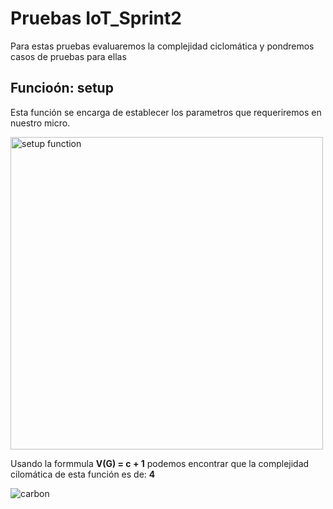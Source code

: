 # Pruebas IoT_Sprint2

Para estas pruebas evaluaremos la complejidad ciclomática y pondremos casos de pruebas para ellas

## Funcioón: setup

Esta función se encarga de establecer los parametros que requeriremos en nuestro micro.

<img src="https://user-images.githubusercontent.com/48103674/140690753-0383db54-b617-4f90-991e-36a82c1a69a9.png" alt="setup function" width="500">

Usando la formmula **V(G) = c + 1** podemos encontrar que la complejidad cilomática de esta función es de: **4**



![carbon](https://user-images.githubusercontent.com/48103674/140691305-79270774-a995-4c8d-b5d2-e1c4ae6f29c2.png)
